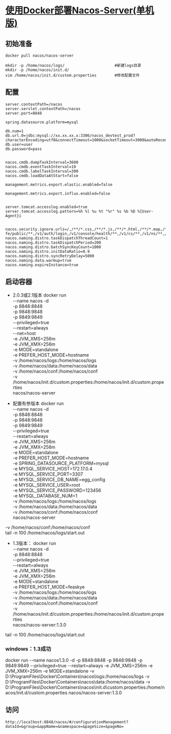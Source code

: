 # [使用Docker部署Nacos-Server(单机版)](https://www.jianshu.com/p/3d3e17bc629f )

## 初始准备
    docker pull nacos/nacos-server

    mkdir -p /home/nacos/logs/                      #新建logs目录
    mkdir -p /home/nacos/init.d/          
    vim /home/nacos/init.d/custom.properties        #修改配置文件

## 配置
    server.contextPath=/nacos
    server.servlet.contextPath=/nacos
    server.port=8848

    spring.datasource.platform=mysql

    db.num=1
    db.url.0=jdbc:mysql://xx.xx.xx.x:3306/nacos_devtest_prod?characterEncoding=utf8&connectTimeout=1000&socketTimeout=3000&autoReconnect=true
    db.user=user
    db.password=pass


    nacos.cmdb.dumpTaskInterval=3600
    nacos.cmdb.eventTaskInterval=10
    nacos.cmdb.labelTaskInterval=300
    nacos.cmdb.loadDataAtStart=false

    management.metrics.export.elastic.enabled=false

    management.metrics.export.influx.enabled=false


    server.tomcat.accesslog.enabled=true
    server.tomcat.accesslog.pattern=%h %l %u %t "%r" %s %b %D %{User-Agent}i


    nacos.security.ignore.urls=/,/**/*.css,/**/*.js,/**/*.html,/**/*.map,/**/*.svg,/**/*.png,/**/*.ico,/console-fe/public/**,/v1/auth/login,/v1/console/health/**,/v1/cs/**,/v1/ns/**,/v1/cmdb/**,/actuator/**,/v1/console/server/**
    nacos.naming.distro.taskDispatchThreadCount=1
    nacos.naming.distro.taskDispatchPeriod=200
    nacos.naming.distro.batchSyncKeyCount=1000
    nacos.naming.distro.initDataRatio=0.9
    nacos.naming.distro.syncRetryDelay=5000
    nacos.naming.data.warmup=true
    nacos.naming.expireInstance=true


## 启动容器
- 2.0.3或2.1版本
docker  run \
--name nacos -d \
-p 8848:8848 \
-p 9848:9848 \
-p 9849:9849 \
--privileged=true \
--restart=always \
--net=host \
-e JVM_XMS=256m \
-e JVM_XMX=256m \
-e MODE=standalone \
-e PREFER_HOST_MODE=hostname \
-v /home/nacos/logs:/home/nacos/logs \
-v /home/nacos/data:/home/nacos/data \
-v /home/nacos/conf:/home/nacos/conf \
-v /home/nacos/init.d/custom.properties:/home/nacos/init.d/custom.properties \
nacos/nacos-server




- 配置有参版本
docker  run \
--name nacos -d \
-p 8848:8848 \
-p 9848:9848 \
-p 9849:9849 \
--privileged=true \
--restart=always \
-e JVM_XMS=256m \
-e JVM_XMX=256m \
-e MODE=standalone \
-e PREFER_HOST_MODE=hostname \
-e SPRING_DATASOURCE_PLATFORM=mysql \
-e MYSQL_SERVICE_HOST=172.17.0.4 \
-e MYSQL_SERVICE_PORT=3307 \
-e MYSQL_SERVICE_DB_NAME=egg_config \
-e MYSQL_SERVICE_USER=root \
-e MYSQL_SERVICE_PASSWORD=123456 \
-e MYSQL_DATABASE_NUM=1 \
-v /home/nacos/logs:/home/nacos/logs \
-v /home/nacos/data:/home/nacos/data \
-v /home/nacos/conf:/home/nacos/conf \
nacos/nacos-server




-v /home/nacos/conf:/home/nacos/conf \
tail -n 100 /home/nacos/logs/start.out


- 1.3版本：
docker  run \
--name nacos -d \
-p 8848:8848 \
--privileged=true \
--restart=always \
-e JVM_XMS=256m \
-e JVM_XMX=256m \
-e MODE=standalone \
-e PREFER_HOST_MODE=feaskye \
-v /home/nacos/logs:/home/nacos/logs \
-v /home/nacos/data:/home/nacos/data \
-v /home/nacos/conf:/home/nacos/conf \
-v /home/nacos/init.d/custom.properties:/home/nacos/init.d/custom.properties \
nacos/nacos-server:1.3.0

tail -n 100 /home/nacos/logs/start.out


### windows：1.3成功
<!-- docker  run --name nacos -d -p 8848:8848 -p 9848:9848 -p 9849:9849 --privileged=true --restart=always -e JVM_XMS=256m -e JVM_XMX=256m -e MODE=standalone -v D:\ProgramFiles\Docker\Containers\nacos\logs:/home/nacos/logs -v D:\ProgramFiles\Docker\Containers\nacos\data:/home/nacos/data -v D:\ProgramFiles\Docker\Containers\nacos\init.d\custom.properties:/home/nacos/init.d/custom.properties nacos/nacos-server -->


<!-- docker  run --name nacos2.0.0 -d -p 8848:8848 -p 9848:9848 -p 9849:9849 --privileged=true --restart=always -e JVM_XMS=256m -e JVM_XMX=256m -e MODE=standalone -v D:\ProgramFiles\Docker\Containers\nacos\logs:/home/nacos/logs -v D:\ProgramFiles\Docker\Containers\nacos\data:/home/nacos/data -v D:\ProgramFiles\Docker\Containers\nacos\init.d\custom.properties:/home/nacos/init.d/custom.properties nacos/nacos-server:2.0.0 -->

docker  run --name nacos1.3.0 -d -p 8848:8848 -p 9848:9848 -p 9849:9849 --privileged=true --restart=always -e JVM_XMS=256m -e JVM_XMX=256m -e MODE=standalone -v D:\ProgramFiles\Docker\Containers\nacos\logs:/home/nacos/logs -v D:\ProgramFiles\Docker\Containers\nacos\data:/home/nacos/data -v D:\ProgramFiles\Docker\Containers\nacos\init.d\custom.properties:/home/nacos/init.d/custom.properties nacos/nacos-server:1.3.0



## 访问
    http://localhost:8848/nacos/#/configurationManagement?dataId=&group=&appName=&namespace=&pageSize=&pageNo=





